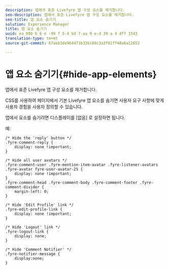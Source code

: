 ```yaml
---
description: 앱에서 표준 Livefyre 앱 구성 요소를 제거합니다.
seo-description: 앱에서 표준 Livefyre 앱 구성 요소를 제거합니다.
seo-title: 앱 요소 숨기기
solution: Experience Manager
title: 앱 요소 숨기기
uuid: ea 090 b 6 e -99 f 5-4 bd 7-aa 9 e-d 39 a 4 dff 1543
translation-type: tm+mt
source-git-commit: 67aeb3de964473b326c88c3a3f81ff48a6a12652

---
```



# 앱 요소 숨기기{#hide-app-elements}

앱에서 표준 Livefyre 앱 구성 요소를 제거합니다.

CSS를 사용하여 페이지에서 기본 Livefyre 앱 요소를 숨기면 사용자 요구 사항에 맞게 사용자 경험을 사용자 정의할 수 있습니다.

앱에서 요소를 숨기려면 디스플레이를 [없음] 로 설정하면 됩니다.

예:

```
/* Hide the 'reply' button */ 
.fyre-comment-reply { 
    display: none !important; 
} 
  
/* Hide all user avatars */ 
.fyre-comment-user .fyre-mention-item-avatar .fyre-listener-avatars .fyre-avatar fyre-user-avatar-25 { 
    display: none !important; 
} 
.fyre-comment-head .fyre-comment-body .fyre-comment-footer .fyre-comment-divider { 
    margin-left: 0; 
} 
  
/* Hide 'Edit Profile' link */ 
.fyre-edit-profile-link { 
    display: none !important; 
} 
  
/* Hide 'Logout' link */ 
.fyre-logout-link { 
    display: none; 
} 
  
/* Hide 'Comment Notifier' */ 
.fyre-notifier-message { 
    display:none; 
}
```

